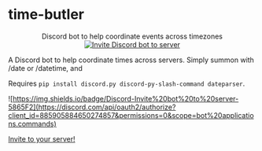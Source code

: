 # time-butler

<p align="center">
    Discord bot to help coordinate events across timezones
    <a href="https://discord.com/api/oauth2/authorize?client_id=885905884650274857&permissions=0&scope=bot%20applications.commands">
        <img src="https://img.shields.io/badge/Discord-Invite%20bot%20to%20server-5865F2"
            alt="Invite Discord bot to server"></a>
</p>

A Discord bot to help coordinate times across servers. Simply summon with /date or /datetime, and

Requires `pip install discord.py discord-py-slash-command dateparser`.

![https://img.shields.io/badge/Discord-Invite%20bot%20to%20server-5865F2](https://discord.com/api/oauth2/authorize?client_id=885905884650274857&permissions=0&scope=bot%20applications.commands)

[Invite to your server!](https://discord.com/api/oauth2/authorize?client_id=885905884650274857&permissions=0&scope=bot%20applications.commands)